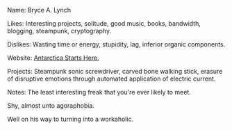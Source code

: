 Name: Bryce A. Lynch

Likes: Interesting projects, solitude, good music, books, bandwidth,
blogging, steampunk, cryptography.

Dislikes: Wasting time or energy, stupidity, lag, inferior organic
components.

Website: [Antarctica Starts Here.](http://drwho.virtadpt.net/)

Projects: Steampunk sonic screwdriver, carved bone walking stick,
erasure of disruptive emotions through automated application of electric
current.

Notes: The least interesting freak that you're ever likely to meet.

Shy, almost unto agoraphobia.

Well on his way to turning into a workaholic.
